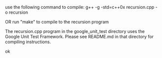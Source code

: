 use the following command to compile:
g++ -g -std=c++0x recursion.cpp -o recursion

OR 
run "make" to compile to the recursion program

The recursion.cpp program in the google_unit_test directory uses the Google
Unit Test Framework. Please see README.md in that directory for compiling instructions.

ok
